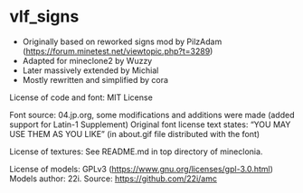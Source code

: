 # vlf_signs

* Originally based on reworked signs mod by PilzAdam (https://forum.minetest.net/viewtopic.php?t=3289)
* Adapted for mineclone2 by Wuzzy
* Later massively extended by Michial
* Mostly rewritten and simplified by cora

License of code and font: MIT License

Font source: 04.jp.org, some modifications and additions were made (added support for Latin-1 Supplement)
Original font license text states: “YOU MAY USE THEM AS YOU LIKE” (in about.gif file distributed with the font)

License of textures: See README.md in top directory of mineclonia.

License of models: GPLv3 (https://www.gnu.org/licenses/gpl-3.0.html)
Models author: 22i.
Source: https://github.com/22i/amc
